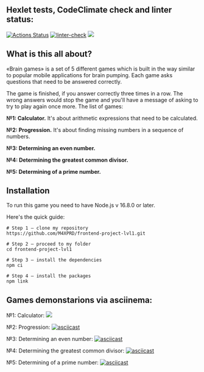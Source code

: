 ## Hexlet tests, CodeClimate check and linter status:
[![Actions Status](https://github.com/M4XPRD/frontend-project-lvl1/workflows/hexlet-check/badge.svg)](https://github.com/M4XPRD/frontend-project-lvl1/actions)
[![linter-check](https://github.com/M4XPRD/frontend-project-lvl1/actions/workflows/linter-check.yml/badge.svg)](https://github.com/M4XPRD/frontend-project-lvl1/actions/workflows/linter-check.yml)
<a href="https://codeclimate.com/github/codeclimate/codeclimate/maintainability"><img src="https://api.codeclimate.com/v1/badges/a99a88d28ad37a79dbf6/maintainability" /></a>

## What is this all about?

«Brain games» is a set of 5 different games which is built in the way similar to popular mobile applications for brain pumping. Each game asks questions that need to be answered correctly. 

The game is finished, if you answer correctly three times in a row. The wrong answers would stop the game and you'll have a message of asking to try to play again once more. The list of games:


**№1: Calculator.** It's about arithmetic expressions that need to be calculated.

**№2: Progression.** It's about finding missing numbers in a sequence of numbers.

**№3: Determining an even number.**

**№4: Determining the greatest common divisor.**

**№5: Determining of a prime number.**

## Installation

To run this game you need to have Node.js v 16.8.0 or later.

Here's the quick guide:

```
# Step 1 — clone my repository
https://github.com/M4XPRD/frontend-project-lvl1.git

# Step 2 — proceed to my folder
cd frontend-project-lvl1

# Step 3 — install the dependencies
npm ci

# Step 4 — install the packages
npm link
```
## Games demonstarions via asciinema:

№1: Calculator: <a href="https://asciinema.org/a/445228?autoplay=1" target="_blank"><img src="https://asciinema.org/a/445228.svg" /></a>

№2: Progression: [![asciicast](https://asciinema.org/a/446259.svg)](https://asciinema.org/a/446259)

№3: Determining an even number: [![asciicast](https://asciinema.org/a/444554.svg)](https://asciinema.org/a/444554)

№4: Determining the greatest common divisor: [![asciicast](https://asciinema.org/a/445356.svg)](https://asciinema.org/a/445356)

№5: Determining of a prime number: [![asciicast](https://asciinema.org/a/446284.svg)](https://asciinema.org/a/446284)
